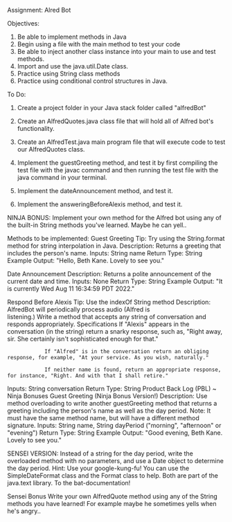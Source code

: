Assignment: Alred Bot

Objectives:
1. Be able to implement methods in Java
2. Begin using a file with the main method to test your code
3. Be able to inject another class instance into your main to use and test methods.
4. Import and use the java.util.Date class.
5. Practice using String class methods
6. Practice using conditional control structures in Java.


To Do:
1. Create a project folder in your Java stack folder called "alfredBot"
2. Create an AlfredQuotes.java class file that will hold all of Alfred bot's functionality.
3. Create an AlfredTest.java main program file that will execute code to test our AlfredQuotes class.

4. Implement the guestGreeting method, and test it by first compiling the test file with the javac command and then running the test file with the java command in your terminal.
5. Implement the dateAnnouncement method, and test it.
6. Implement the answeringBeforeAlexis method, and test it.

NINJA BONUS: Implement your own method for the Alfred bot using any of the built-in String methods you've learned. Maybe he can yell..




Methods to be implemented:
Guest Greeting
Tip: Try using the String.format method for string interpolation in Java.
Description: 	Returns a greeting that includes the person's name. 
Inputs:	 String name 
Return Type:	 String 
Example Output:	"Hello, Beth Kane. Lovely to see you."


Date Announcement
Description: 	Returns a polite announcement of the current date and time.
Inputs:	None
Return Type:	 String 
Example Output:	"It is currently Wed Aug 11 16:34:59 PDT 2022."


Respond Before Alexis
Tip: Use the indexOf String method
Description: 	AlfredBot will periodically process audio (Alfred is    
                listening.) Write a method that accepts any string of conversation and responds appropriately.
Specifications	If "Alexis" appears in the conversation (in the string) 
                return a snarky response, such as, "Right away, sir. She certainly isn't sophisticated enough for that."

              	If "Alfred" is in the conversation return an obliging response, for example, "At your service. As you wish, naturally."

              	If neither name is found, return an appropriate response, for instance, "Right. And with that I shall retire." 


                
Inputs:	 String conversation
Return Type:	 String 
Product Back Log (PBL) ~ Ninja Bonuses
Guest Greeting (Ninja Bonus Version!)
Description: Use method overloading to write another guestGreeting method 
                that returns a greeting including the person's name as well as the day period. Note: It must have the same method name, but will have a different method signature.
Inputs: String name, String dayPeriod  ("morning", "afternoon" or "evening")
Return Type: String
Example Output: "Good evening, Beth Kane. Lovely to see you."


SENSEI VERSION: Instead of a string for the day period, write the 
                overloaded method with no parameters, and use a Date object to determine the day period.
    Hint: Use your google-kung-fu! You can use the  SimpleDateFormat class and the Format class to help. Both are part of the java.text library. To the bat-documentation!

Sensei Bonus
Write your own AlfredQuote method using any of the String methods you have learned! For example maybe he sometimes yells when he's angry..